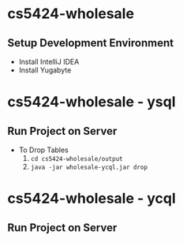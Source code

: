 # cs5424-wholesale
## Setup Development Environment
- Install IntelliJ IDEA
- Install Yugabyte

# cs5424-wholesale - ysql
## Run Project on Server

- To Drop Tables
  1. `cd cs5424-wholesale/output`
  2. `java -jar wholesale-ycql.jar drop`

# cs5424-wholesale - ycql
## Run Project on Server
